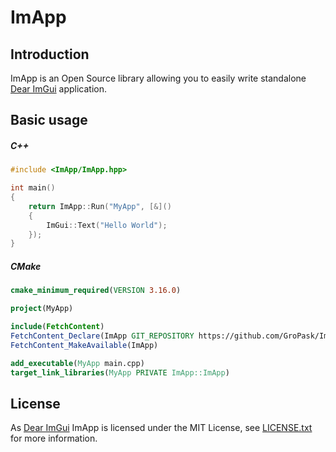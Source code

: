 # ImApp

## Introduction
ImApp is an Open Source library allowing you to easily write standalone [Dear ImGui](https://github.com/ocornut/imgui) application.

## Basic usage

##### C++
```c++
#include <ImApp/ImApp.hpp>

int main()
{
    return ImApp::Run("MyApp", [&]()
    {
        ImGui::Text("Hello World");
    });
}
```

##### CMake
```cmake
cmake_minimum_required(VERSION 3.16.0)

project(MyApp)

include(FetchContent)
FetchContent_Declare(ImApp GIT_REPOSITORY https://github.com/GroPask/ImApp.git GIT_TAG main)
FetchContent_MakeAvailable(ImApp)

add_executable(MyApp main.cpp)
target_link_libraries(MyApp PRIVATE ImApp::ImApp)
```

## License

As [Dear ImGui](https://github.com/ocornut/imgui) ImApp is licensed under the MIT License, see [LICENSE.txt](https://github.com/GroPask/ImApp/blob/main/LICENSE.txt) for more information.

